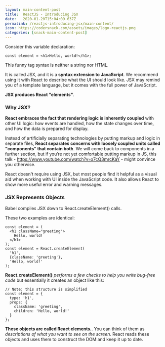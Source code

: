 ```yaml
---
layout: main-content-post
title:  ReactJS - Introducing JSX
date:   2020-01-20T15:04:09.637Z
permalink: /reactjs-introducing-jsx/main-content/
icon: https://codersnack.com/assets/images/logo-reactjs.png
categories: [snack-main-content-post]
---
```


Consider this variable declaration:

```
const element = <h1>Hello, world!</h1>;
```

This funny tag syntax is neither a string nor HTML.

It is called JSX, and it is a **syntax extension to JavaScript**. We recommend using it with React to describe what the UI should look like. JSX may remind you of a template language, but it comes with the full power of JavaScript.

**JSX produces React "elements"**.


### Why JSX?

**React embraces the fact that rendering logic is inherently coupled** with other UI logic: how events are handled, how the state changes over time, and how the data is prepared for display.

Instead of artificially separating technologies by putting markup and logic in separate files, **React separates concerns with loosely coupled units called "components" that contain both**. We will come back to components in a further section, but if you’re not yet comfortable putting markup in JS, this talk - https://www.youtube.com/watch?v=x7cQ3mrcKaY -  might convince you otherwise.

React doesn't require using JSX, but most people find it helpful as a visual aid when working with UI inside the JavaScript code. It also allows React to show more useful error and warning messages.

### JSX Represents Objects
Babel compiles JSX down to React.createElement() calls.

These two examples are identical:
```
const element = (
  <h1 className="greeting">
    Hello, world!
  </h1>
);
const element = React.createElement(
  'h1',
  {className: 'greeting'},
  'Hello, world!'
);

```
**React.createElement()** *performs a few checks to help you write bug-free code* but essentially it creates an object like this:

```
// Note: this structure is simplified
const element = {
  type: 'h1',
  props: {
    className: 'greeting',
    children: 'Hello, world!'
  }
};
```

**These objects are called React elements.**. You can think of them as *descriptions of what you want to see on the screen*. React reads these objects and uses them to construct the DOM and keep it up to date.
